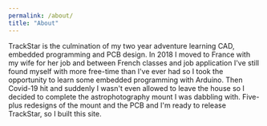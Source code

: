 ```yaml
---
permalink: /about/
title: "About"
---
```


TrackStar is the culmination of my two year adventure learning CAD, embedded programming and PCB design. In 2018 I moved to France with my wife for her job and between French
classes and job application I've still found myself with more free-time than I've ever had so I took the opportunity to learn some embedded programming with 
Arduino. Then Covid-19 hit and suddenly I wasn't even allowed to leave the house so I decided to complete the astrophotography mount I was dabbling with.
Five-plus redesigns of the mount and the PCB and I'm ready to release TrackStar, so I built this site.